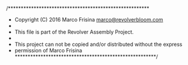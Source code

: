 /*******************************************************
 * Copyright (C) 2016 Marco Frisina <marco@revolverbloom.com>
 * 
 * This file is part of the Revolver Assembly Project.
 * 
 * This project can not be copied and/or distributed without the express
 * permission of Marco Frisina
 *******************************************************/
